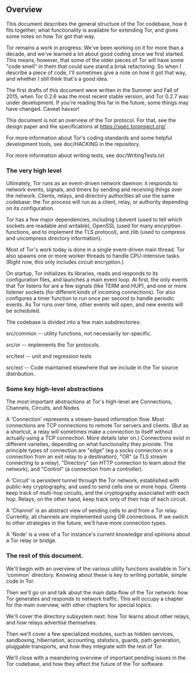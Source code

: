 
## Overview

This document describes the general structure of the Tor codebase, how
it fits together, what functionality is available for extending Tor,
and gives some notes on how Tor got that way.

Tor remains a work in progress: We've been working on it for more than a
decade, and we've learned a lot about good coding since we first
started.  This means, however, that some of the older pieces of Tor will
have some "code smell" in them that could sure stand a brisk
refactoring.  So when I describe a piece of code, I'll sometimes give a
note on how it got that way, and whether I still think that's a good
idea.

The first drafts of this document were written in the Summer and Fall of
2015, when Tor 0.2.6 was the most recent stable version, and Tor 0.2.7
was under development.  If you're reading this far in the future, some
things may have changed.  Caveat haxxor!

This document is not an overview of the Tor protocol.  For that, see the
design paper and the specifications at https://spec.torproject.org/ .

For more information about Tor's coding standards and some helpful
development tools, see doc/HACKING in the repository.

For more information about writing tests, see doc/WritingTests.txt

### The very high level

Ultimately, Tor runs as an event-driven network daemon: it responds to
network events, signals, and timers by sending and receiving things over
the network.  Clients, relays, and directory authorities all use the
same codebase: the Tor process will run as a client, relay, or authority
depending on its configuration.

Tor has a few major dependencies, including Libevent (used to tell which
sockets are readable and writable), OpenSSL (used for many encyrption
functions, and to implement the TLS protocol), and zlib (used to
compress and uncompress directory information).

Most of Tor's work today is done in a single event-driven main thread.
Tor also spawns one or more worker threads to handle CPU-intensive
tasks.  (Right now, this only includes circuit encryption.)

On startup, Tor initializes its libraries, reads and responds to its
configuration files, and launches a main event loop.  At first, the only
events that Tor listens for are a few signals (like TERM and HUP), and
one or more listener sockets (for different kinds of incoming
connections).  Tor also configures a timer function to run once per
second to handle periodic events.  As Tor runs over time, other events
will open, and new events will be scheduled.

The codebase is divided into a few main subdirectories:

   src/common -- utility functions, not necessarily tor-specific.

   src/or -- implements the Tor protocols.

   src/test -- unit and regression tests

   src/ext -- Code maintained elsewhere that we include in the Tor
   source distribution.


### Some key high-level abstractions

The most important abstractions at Tor's high-level are Connections,
Channels, Circuits, and Nodes.

A 'Connection' represents a stream-based information flow.  Most
connections are TCP connections to remote Tor servers and clients. (But
as a shortcut, a relay will sometimes make a connection to itself
without actually using a TCP connection.  More details later on.)
Connections exist in different varieties, depending on what
functionality they provide.  The principle types of connection are
"edge" (eg a socks connection or a connection from an exit relay to a
destination), "OR" (a TLS stream connecting to a relay), "Directory" (an
HTTP connection to learn about the network), and "Control" (a connection
from a controller).

A 'Circuit' is persistent tunnel through the Tor network, established
with public-key cryptography, and used to send cells one or more hops.
Clients keep track of multi-hop circuits, and the cryptography
associated with each hop.  Relays, on the other hand, keep track only of
their hop of each circuit.

A 'Channel' is an abstract view of sending cells to and from a Tor
relay.  Currently, all channels are implemented using OR connections.
If we switch to other strategies in the future, we'll have more
connection types.

A 'Node' is a view of a Tor instance's current knowledge and opinions
about a Tor relay or bridge.

### The rest of this document.

We'll begin with an overview of the various utility functions available
in Tor's 'common' directory.  Knowing about these is key to writing
portable, simple code in Tor.

Then we'll go on and talk about the main data-flow of the Tor network:
how Tor generates and responds to network traffic.  This will occupy a
chapter for the main overview, with other chapters for special topics.

We'll cover the directory subsystem next: how Tor learns about other
relays, and how relays advertise themselves.


Then we'll cover a few specialized modules, such as hidden services,
sandboxing, hibernation, accounting, statistics, guards, path
generation, pluggable transports,  and how they integrate with the rest of Tor.

We'll close with a meandering overview of important pending issues in
the Tor codebase, and how they affect the future of the Tor software.

